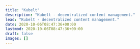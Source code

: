 ```yaml
---
title: "Kubelt"
description: "Kubelt - decentralized content management."
lead: "Kubelt - decentralized content management."
date: 2020-10-06T08:47:36+00:00
lastmod: 2020-10-06T08:47:36+00:00
draft: false
images: []
---
```

